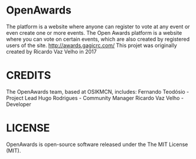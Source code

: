 # OpenAwards
The platform is a website where anyone can register to vote at any event or even create one or more events.
The Open Awards platform is a website where you can vote on certain events, which are also created by registered users of the site.
http://awards.gagicrc.com/
This projet was originally created by Ricardo Vaz Velho in 2017

# CREDITS #
The OpenAwards team, based at OSIKMCN, includes:
Fernando Teodósio - Project Lead
Hugo Rodrigues - Community Manager
Ricardo Vaz Velho - Developer

# LICENSE #
OpenAwards is open-source software released under the The MIT License (MIT).
